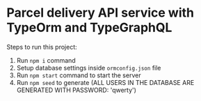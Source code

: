 # Parcel delivery API service with TypeOrm and TypeGraphQL

Steps to run this project:

1. Run `npm i` command
2. Setup database settings inside `ormconfig.json` file
3. Run `npm start` command to start the server
4. Run `npm seed` to generate (ALL USERS IN THE DATABASE ARE GENERATED WITH PASSWORD: 'qwerty')
